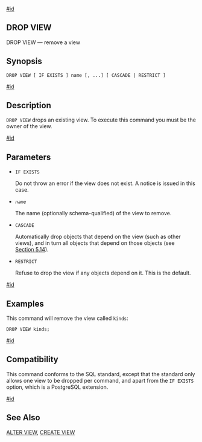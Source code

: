 [#id](#SQL-DROPVIEW)

## DROP VIEW

DROP VIEW — remove a view

## Synopsis

```
DROP VIEW [ IF EXISTS ] name [, ...] [ CASCADE | RESTRICT ]
```

[#id](#id-1.9.3.145.5)

## Description

`DROP VIEW` drops an existing view. To execute this command you must be the owner of the view.

[#id](#id-1.9.3.145.6)

## Parameters

* `IF EXISTS`

  Do not throw an error if the view does not exist. A notice is issued in this case.

* *`name`*

  The name (optionally schema-qualified) of the view to remove.

* `CASCADE`

  Automatically drop objects that depend on the view (such as other views), and in turn all objects that depend on those objects (see [Section 5.14](ddl-depend)).

* `RESTRICT`

  Refuse to drop the view if any objects depend on it. This is the default.

[#id](#id-1.9.3.145.7)

## Examples

This command will remove the view called `kinds`:

```
DROP VIEW kinds;
```

[#id](#id-1.9.3.145.8)

## Compatibility

This command conforms to the SQL standard, except that the standard only allows one view to be dropped per command, and apart from the `IF EXISTS` option, which is a PostgreSQL extension.

[#id](#id-1.9.3.145.9)

## See Also

[ALTER VIEW](sql-alterview), [CREATE VIEW](sql-createview)